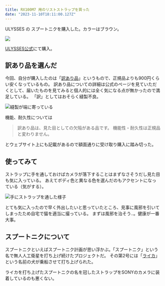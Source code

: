 ```yaml
---
title: RX100M7 用のリストストラップを買った
date: "2023-11-10T18:11:00.127Z"
---
```


ULYSSES の スプートニクを購入した。カラーはブラウン。

![](https://i.imgur.com/bF0fYZjl.jpg)

[ULYSSES公式](https://ulysses.jp/?pid=147872003)にて購入。

## 訳あり品を選んだ

今回、自分が購入したのは「[訳あり品](https://ulysses.jp/?pid=148688243)」というもので、正規品よりも900円くらい安くなっているもの。
訳あり品についての詳細は公式のページを見ていただくとして、届いたものを見てみると個人的には全く気になる点が無かったので満足している。
「訳」としてはおそらく縫製不良。

![縫製が端に寄っている](https://i.imgur.com/dB0CBojl.jpg)

機能、耐久性については

> 訳あり品は、見た目としての欠陥がある品です。 機能性・耐久性は正規品と変わりません。

とウェブサイト上にも記載があるので額面通りに受け取り購入に踏み切った。

## 使ってみて

ストラップに手を通しておけばカメラが落下することはまずなさそうだし見た目も気に入っている。
あえてボディ色と異なる色を選んだのもアクセントになっている（気がする）。

![手にストラップを通した様子](https://i.imgur.com/ZYPrj1cl.jpg)

とても気に入ったので早く外出したいと思っていたところ、見事に風邪を引いてしまったため自宅で猫を適当に撮っている。
まずは風邪を治そう‥。健康が一番大事。

## スプートニクについて

スプートニクといえばスプートニク計画が思い浮かぶ。「スプートニク」という名で無人人工衛星を打ち上げ続けたプロジェクトだ。
その第2号には「[ライカ](<https://ja.wikipedia.org/wiki/%E3%83%A9%E3%82%A4%E3%82%AB_(%E7%8A%AC)>)」という名前の犬が乗船させて打ち上げられた。

ライカを打ち上げたスプートニクの名を冠したストラップをSONYのカメラに装着しているのも悪くない。

